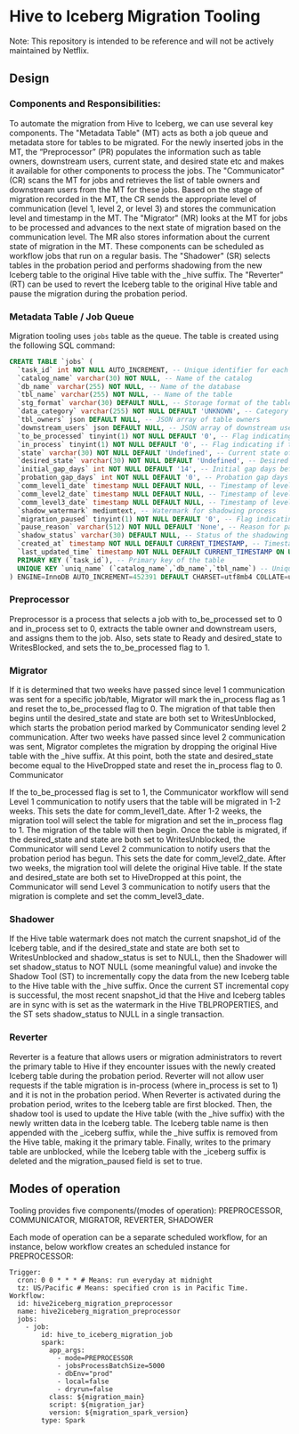 # Hive to Iceberg Migration Tooling

Note: This repository is intended to be reference and will not be actively maintained by Netflix.

## Design

### Components and Responsibilities:

To automate the migration from Hive to Iceberg, we can use several key components. The "Metadata Table" (MT) acts as both a job queue and metadata store for tables to be migrated.
For the newly inserted jobs in the MT, the “Preprocessor” (PR)  populates the information such as table owners, downstream users, current state, and desired state etc and makes it available for other components to process the jobs. The "Communicator" (CR) scans the MT for jobs and retrieves the list of table owners and downstream users from the MT for these jobs. Based on the stage of migration recorded in the MT, the CR sends the appropriate level of communication (level 1, level 2, or level 3) and stores the communication level and timestamp in the MT. The "Migrator" (MR) looks at the MT for jobs to be processed and advances to the next state of migration based on the communication level. The MR also stores information about the current state of migration in the MT. These components can be scheduled as workflow jobs that run on a regular basis. The "Shadower" (SR) selects tables in the probation period and performs shadowing from the new Iceberg table to the original Hive table with the _hive suffix. The "Reverter" (RT) can be used to revert the Iceberg table to the original Hive table and pause the migration during the probation period.

### Metadata Table / Job Queue

Migration tooling uses `jobs` table as the queue. The table is created using the following SQL command:

```sql
CREATE TABLE `jobs` (
  `task_id` int NOT NULL AUTO_INCREMENT, -- Unique identifier for each task
  `catalog_name` varchar(30) NOT NULL, -- Name of the catalog
  `db_name` varchar(255) NOT NULL, -- Name of the database
  `tbl_name` varchar(255) NOT NULL, -- Name of the table
  `stg_format` varchar(30) DEFAULT NULL, -- Storage format of the table
  `data_category` varchar(255) NOT NULL DEFAULT 'UNKNOWN', -- Category of the data
  `tbl_owners` json DEFAULT NULL, -- JSON array of table owners
  `downstream_users` json DEFAULT NULL, -- JSON array of downstream users
  `to_be_processed` tinyint(1) NOT NULL DEFAULT '0', -- Flag indicating if the job is ready to be processed
  `in_process` tinyint(1) NOT NULL DEFAULT '0', -- Flag indicating if the job is currently being processed
  `state` varchar(30) NOT NULL DEFAULT 'Undefined', -- Current state of the job
  `desired_state` varchar(30) NOT NULL DEFAULT 'Undefined', -- Desired state of the job
  `initial_gap_days` int NOT NULL DEFAULT '14', -- Initial gap days before processing the job
  `probation_gap_days` int NOT NULL DEFAULT '0', -- Probation gap days before processing the job
  `comm_level1_date` timestamp NULL DEFAULT NULL, -- Timestamp of level 1 communication
  `comm_level2_date` timestamp NULL DEFAULT NULL, -- Timestamp of level 2 communication
  `comm_level3_date` timestamp NULL DEFAULT NULL, -- Timestamp of level 3 communication
  `shadow_watermark` mediumtext, -- Watermark for shadowing process
  `migration_paused` tinyint(1) NOT NULL DEFAULT '0', -- Flag indicating if the migration is paused
  `pause_reason` varchar(512) NOT NULL DEFAULT 'None', -- Reason for pausing the migration
  `shadow_status` varchar(30) DEFAULT NULL, -- Status of the shadowing process
  `created_at` timestamp NOT NULL DEFAULT CURRENT_TIMESTAMP, -- Timestamp when the job was created
  `last_updated_time` timestamp NOT NULL DEFAULT CURRENT_TIMESTAMP ON UPDATE CURRENT_TIMESTAMP, -- Timestamp when the job was last updated
  PRIMARY KEY (`task_id`), -- Primary key of the table
  UNIQUE KEY `uniq_name` (`catalog_name`,`db_name`,`tbl_name`) -- Unique key constraint on catalog_name, db_name, and tbl_name
) ENGINE=InnoDB AUTO_INCREMENT=452391 DEFAULT CHARSET=utf8mb4 COLLATE=utf8mb4_0900_ai_ci; -- Table engine and character set details
```

### Preprocessor

Preprocessor is a process that selects a job with to_be_processed set to 0 and in_process set to 0, extracts the table owner and downstream users, and assigns them to the job. Also, sets state to Ready and desired_state to WritesBlocked, and sets the to_be_processed flag to 1.

### Migrator

If it is determined that two weeks have passed since level 1 communication was sent for a specific job/table, Migrator will mark the in_process flag as 1 and reset the to_be_processed flag to 0. The migration of that table then begins until the desired_state and state are both set to WritesUnblocked, which starts the probation period marked by Communicator sending level 2 communication. After two weeks have passed since level 2 communication was sent, Migrator completes the migration by dropping the original Hive table with the _hive suffix. At this point, both the state and desired_state become equal to the HiveDropped state and reset the in_process flag to 0.
Communicator

If the to_be_processed flag is set to 1, the Communicator workflow will send Level 1 communication to notify users that the table will be migrated in 1-2 weeks. This sets the date for comm_level1_date. After 1-2 weeks, the migration tool will select the table for migration and set the in_process flag to 1. The migration of the table will then begin. Once the table is migrated, if the desired_state and state are both set to WritesUnblocked, the Communicator will send Level 2 communication to notify users that the probation period has begun. This sets the date for comm_level2_date. After two weeks, the migration tool will delete the original Hive table. If the state and desired_state are both set to HiveDropped at this point, the Communicator will send Level 3 communication to notify users that the migration is complete and set the comm_level3_date.

### Shadower

If the Hive table watermark does not match the current snapshot_id of the Iceberg table, and if the desired_state and state are both set to WritesUnblocked and shadow_status is set to NULL, then the Shadower will set shadow_status to NOT NULL (some meaningful value) and invoke the Shadow Tool (ST) to incrementally copy the data from the new Iceberg table to the Hive table with the _hive suffix. Once the current ST incremental copy is successful, the most recent snapshot_id that the Hive and Iceberg tables are in sync with is set as the watermark in the Hive TBLPROPERTIES, and the ST sets shadow_status to NULL in a single transaction.

### Reverter

Reverter is a feature that allows users or migration administrators to revert the primary table to Hive if they encounter issues with the newly created Iceberg table during the probation period. Reverter will not allow user requests if the table migration is in-process (where in_process is set to 1) and it is not in the probation period. When Reverter is activated during the probation period, writes to the Iceberg table are first blocked. Then, the shadow tool is used to update the Hive table (with the _hive suffix) with the newly written data in the Iceberg table. The Iceberg table name is then appended with the _iceberg suffix, while the _hive suffix is removed from the Hive table, making it the primary table. Finally, writes to the primary table are unblocked, while the Iceberg table with the _iceberg suffix is deleted and the migration_paused field is set to true.


## Modes of operation

Tooling provides five components/(modes of operation): PREPROCESSOR, COMMUNICATOR, MIGRATOR, REVERTER, SHADOWER

Each mode of operation can be a separate scheduled workflow, for an instance, below workflow creates an scheduled instance for PREPROCESSOR:
```
Trigger:
  cron: 0 0 * * * # Means: run everyday at midnight
  tz: US/Pacific # Means: specified cron is in Pacific Time.
Workflow:
  id: hive2iceberg_migration_preprocessor
  name: hive2iceberg_migration_preprocessor
  jobs:
    - job:
        id: hive_to_iceberg_migration_job
        spark:
          app_args:
            - mode=PREPROCESSOR
            - jobsProcessBatchSize=5000
            - dbEnv="prod"
            - local=false
            - dryrun=false
          class: ${migration_main}
          script: ${migration_jar}
          version: ${migration_spark_version}
        type: Spark     
